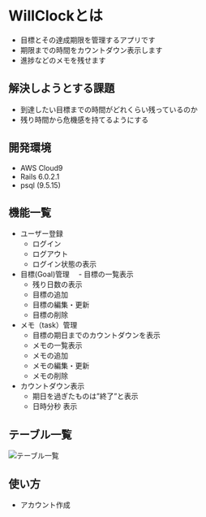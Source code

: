 # WillClockとは
- 目標とその達成期限を管理するアプリです
- 期限までの時間をカウントダウン表示します
- 進捗などのメモを残せます


## 解決しようとする課題
- 到達したい目標までの時間がどれくらい残っているのか
- 残り時間から危機感を持てるようにする


## 開発環境
- AWS Cloud9
- Rails 6.0.2.1
- psql (9.5.15)

## 機能一覧
- ユーザー登録
  - ログイン
  - ログアウト
  - ログイン状態の表示
- 目標(Goal)管理 
　- 目標の一覧表示
   - 残り日数の表示
  - 目標の追加
  - 目標の編集・更新
  - 目標の削除
- メモ（task）管理
  - 目標の期日までのカウントダウンを表示
  - メモの一覧表示
  - メモの追加
  - メモの編集・更新
  - メモの削除
- カウントダウン表示
  - 期日を過ぎたものは”終了”と表示
  - 日時分秒 表示
 
 ## テーブル一覧
 ![テーブル一覧](https://user-images.githubusercontent.com/61283814/80273898-403aa380-8711-11ea-87d8-431da1466e71.png)

## 使い方
- アカウント作成
